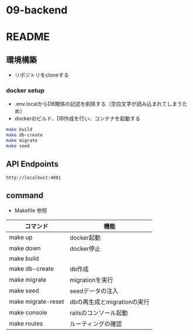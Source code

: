 # 09-backend

# README

## 環境構築

* リポジトリをcloneする

### docker setup

* .env.localからDB関係の記述を削除する（空白文字が読み込まれてしまうため）
* dockerのビルド、DB作成を行い、コンテナを起動する

```bash
make build
make db-create
make migrate
make seed
```

## API Endpoints

```
http://localhost:4001
```

## command

- Makefile 参照

| コマンド            | 機能                           |
| ------------------ | ------------------------------ |
| make up            | docker起動           |
| make down          | docker停止          |
| make build         |                    |
| make db-create          | db作成 |
| make migrate | migrationを実行       |
| make seed  | seedデータの注入        |
| make migrate-reset   | dbの再生成とmigrationの実行       |
| make console   | railsのコンソール起動       |
| make routes   | ルーティングの確認       |
